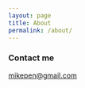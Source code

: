 ```yaml
---
layout: page
title: About
permalink: /about/
---
```


### Contact me

[mikepen@gmail.com](mailto:mikepen@gmail.com)
